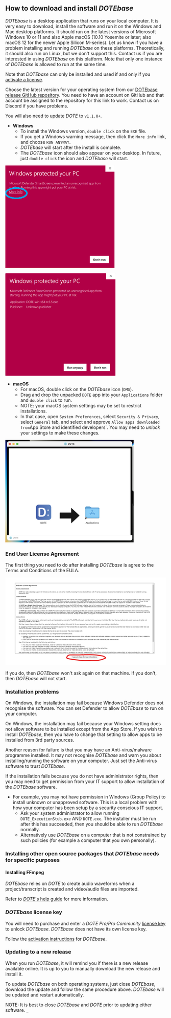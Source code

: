 ## How to download and install _DOTEbase_

_DOTEbase_ is a desktop application that runs on your local computer.
It is very easy to download, install the software and run it on the Windows and Mac desktop platforms.
It should run on the latest versions of Microsoft Windows 10 or 11 and also Apple macOS (10.10 Yosemite or later; also macOS 12 for the newer Apple Silicon M-series).
Let us know if you have a problem installing and running _DOTEbase_ on these platforms.
Theoretically, it should also run on Linux, but we don't support this.
Contact us if you are interested in using _DOTEbase_ on this platform.
Note that only one instance of _DOTEbase_ is allowed to run at the same time.

Note that _DOTEbase_ can only be installed and used if and only if you [activate a license](license-activation.md).

Choose the latest version for your operating system from our [DOTEbase release GitHub repository](https://github.com/BigSoftVideo/DOTEbase/releases).
You need to have an account on GitHub and that account be assigned to the repository for this link to work.
Contact us on Discord if you have problems.

You will also need to update _DOTE_ to `v1.1.0+`.

- **Windows**
  - To install the Windows version, `double click` on the `EXE` file.
  - If you get a Windows warning message, then click the `More info` link, and choose `RUN ANYWAY`.
  - _DOTEbase_ will start after the install is complete.
  - The _DOTEbase_ icon should also appear on your desktop.
    In future, just `double click` the icon and _DOTEbase_ will start.

[![Windows warning](images/install/Win-defender.png)](images/install/Win-defender.png)

[![Windows run anyway](images/install/Win-defender-run.png)](images/install/Win-defender-run.png)

- **macOS**
  - For macOS, double click on the _DOTEbase_ icon (`DMG`).
  - Drag and drop the unpacked `DOTE` app into your `Applications` folder and `double click` to run.
  - NOTE: your macOS system settings may be set to restrict installations.
  - In that case, open `System Preferences`, select `Security & Privacy`, select `General` tab, and select and approve `Allow apps downloaded from`App Store and identified developers`.
    You may need to _unlock_ your settings to make these changes.

[![macOS install](images/install/dmg.png)](images/install/dmg.png)

### End User License Agreement

The first thing you need to do after installing _DOTEbase_ is agree to the Terms and Conditions of the EULA.

[![EULA](images/install/eula.png)](images/install/eula.png)

If you do, then _DOTEbase_ won't ask again on that machine.
If you don't, then _DOTEbase_ will not start.

### Installation problems <a id='problems'></a>

On Windows, the installation may fail because Windows Defender does not recognise the software.
You can set Defender to allow _DOTEbase_ to run on your computer.

On Windows, the installation may fail because your Windows setting does not allow software to be installed except from the App Store.
If you wish to install _DOTEbase_, then you have to change that setting to allow apps to be installed from 3rd party sources.

Another reason for failure is that you may have an Anti-virus/malware programme installed.
It may not recognise _DOTEbase_ and warn you about installing/running the software on your computer.
Just set the Anti-virus software to trust _DOTEbase_.

If the installation fails because you do not have administrator rights, then you may need to get permission from your IT support to allow installation of the _DOTEbase_ software.

- For example, you may not have permission in Windows (Group Policy) to install unknown or unapproved software.
This is a local problem with how your computer has been setup by a security conscious IT support.
  - Ask your system administrator to allow running `DOTE_ExecutionStub.exe` AND `DOTE.exe`.
    The installer must be run after this has succeeded, then you should be able to run _DOTEbase_ normally.
  - Alternatively use _DOTEbase_ on a computer that is not constrained by such policies (for example a computer that you own personally).

### Installing other open source packages that _DOTEbase_ needs for specific purposes

#### Installing FFmpeg <a id='ffmpeg'></a>

_DOTEbase_ relies on _DOTE_ to create audio waveforms when a project/transcript is created and video/audio files are imported.

Refer to [_DOTE_'s help guide](https://bigsoftvideo.github.io/DOTE/install.html) for more information.

### _DOTEbase_ license key

You will need to purchase and enter a _DOTE Pro/Pro Community_ [license key](https://bigsoftvideo.github.io/DOTE/pro.html#license) to unlock _DOTEbase_.
_DOTEbase_ does not have its own license key.

Follow the [activation instructions](license-activation.md) for _DOTEbase_.

### Updating to a new release

When you run _DOTEbase_, it will remind you if there is a new release available online.
It is up to you to manually download the new release and install it.

To update _DOTEbase_ on both operating systems, just close _DOTEbase_, download the update and follow the same procedure above.
_DOTEbase_ will be updated and restart automatically.

NOTE: It is best to close _DOTEbase_ and _DOTE_ prior to updating either software.
_